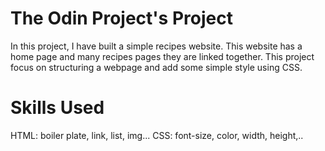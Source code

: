# The Odin Project's Project
In this project, I have built a simple recipes website. This website has a home page and many recipes pages they are linked together. This project focus on structuring a webpage and add some simple style using CSS.
# Skills Used
HTML: boiler plate, link, list, img...
CSS: font-size, color, width, height,..
